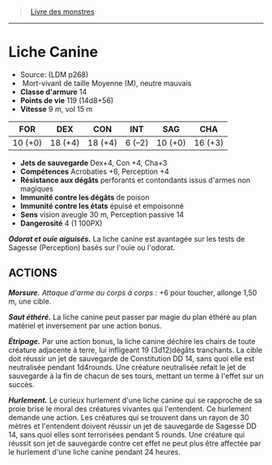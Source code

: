 ﻿> [Livre des monstres](tome_of_beasts.md)

---

# Liche Canine

- Source: (LDM p268)
-  Mort-vivant de taille Moyenne (M), neutre mauvais
- **Classe d'armure** 14
- **Points de vie** 119 (14d8+56)
- **Vitesse** 9 m, vol 15 m

|FOR|DEX|CON|INT|SAG|CHA|
|---|---|---|---|---|---|
|10 (+0)|18 (+4)|18 (+4)|6 (–2)|10 (+0)|16 (+3)|

- **Jets de sauvegarde** Dex+4, Con +4, Cha+3
- **Compétences** Acrobaties +6, Perception +4
- **Résistance aux dégâts** perforants et contondants issus d'armes non magiques
- **Immunité contre les dégâts** de poison
- **Immunité contre les états** épuisé et empoisonné
- **Sens** vision aveugle 30 m, Perception passive 14
- **Dangerosité** 4 (1 100PX)

**_Odorat et ouïe aiguisés._** La liche canine est avantagée sur les tests de Sagesse (Perception) basés sur l'ouïe ou l'odorat.

## ACTIONS

**_Morsure._** _Attaque d'arme au corps à corps :_ +6 pour toucher, allonge 1,50 m, une cible.

**_Saut éthéré._** La liche canine peut passer par magie du plan éthéré au plan matériel et inversement par une action bonus.

**_Étripage._** Par une action bonus, la liche canine déchire les chairs de toute créature adjacente à terre, lui infligeant 19 (3d12)dégâts tranchants. La cible doit réussir un jet de sauvegarde de Constitution DD 14, sans quoi elle est neutralisée pendant 1d4rounds. Une créature neutralisée refait le jet de sauvegarde à la fin de chacun de ses tours, mettant un terme à l'effet sur un succès.

**_Hurlement._** Le curieux hurlement d'une liche canine qui se rapproche de sa proie brise le moral des créatures vivantes qui l'entendent. Ce hurlement demande une action. Les créatures qui se trouvent dans un rayon de 30 mètres et l'entendent doivent réussir un jet de sauvegarde de Sagesse DD 14, sans quoi elles sont terrorisées pendant 5 rounds. Une créature qui réussit son jet de sauvegarde contre cet effet ne peut plus être affectée par le hurlement d'une liche canine pendant 24 heures.

